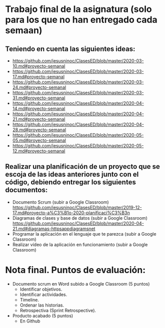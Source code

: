 # Trabajo final de la asignatura (solo para los que no han entregado cada semaan)

## Teniendo en cuenta las siguientes ideas:
* https://github.com/jesusninoc/ClasesED/blob/master/2020-03-10.md#proyecto-semanal
* https://github.com/jesusninoc/ClasesED/blob/master/2020-03-17.md#proyecto-semanal
* https://github.com/jesusninoc/ClasesED/blob/master/2020-03-24.md#proyecto-semanal
* https://github.com/jesusninoc/ClasesED/blob/master/2020-03-31.md#proyecto-semanal
* https://github.com/jesusninoc/ClasesED/blob/master/2020-04-14.md#proyecto-semanal
* https://github.com/jesusninoc/ClasesED/blob/master/2020-04-21.md#proyecto-semanal
* https://github.com/jesusninoc/ClasesED/blob/master/2020-04-28.md#proyecto-semanal
* https://github.com/jesusninoc/ClasesED/blob/master/2020-05-05.md#proyecto-semanal
* https://github.com/jesusninoc/ClasesED/blob/master/2020-05-12.md#proyecto-semanal

## Realizar una planificación de un proyecto que se escoja de las ideas anteriores junto con el código, debiendo entregar los siguientes documentos:
- Documento Scrum (subir a Google Classroom) https://github.com/jesusninoc/ClasesED/blob/master/2019-12-17.md#proyecto-a%C3%B1o-2020-planificaci%C3%B3n
- Diagramas de clases y base de datos (subir a Google Classroom) https://github.com/jesusninoc/ClasesED/blob/master/2020-04-21.md#diagramas-httpsappdiagramsnet
- Programar la aplicación en el lenguaje que te parezca (subir a Google Classroom)
- Realizar vídeo de la aplicación en funcionamiento (subir a Google Classroom)

# Nota final. Puntos de evaluación:
- Documento scrum en Word subido a Google Classroom (5 puntos)
  - Identificar objetivos.
  - Identificar actividades.
  - Timeline.
  - Ordenar las historias.
  - Retrospectiva (Sprint Retrospective).
- Producto acabado (5 puntos)
  - En Github

